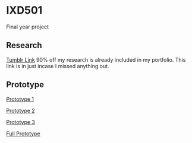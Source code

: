 # IXD501
Final year project

## Research
[Tumblr Link](https://www.tumblr.com/blog/csd3sign/ixd501) 
90% off my research is already included in my portfolio.  This link is in just incase I missed anything out.

## Prototype

[Prototype 1](https://github.com/CSD3SIGN/IXD501/blob/master/3%20Off%20the%20Tee%20Prototype%201.key)

[Prototype 2](https://github.com/CSD3SIGN/IXD501/blob/master/3%20Off%20the%20Tee%20Prototype%202%20.key)

[Prototype 3](https://github.com/CSD3SIGN/IXD501/blob/master/3%20Off%20the%20Tee%20Prototype%203.key)

[Full Prototype](https://github.com/CSD3SIGN/IXD501/blob/master/3%20Off%20the%20Tee%20Prototype.key)


